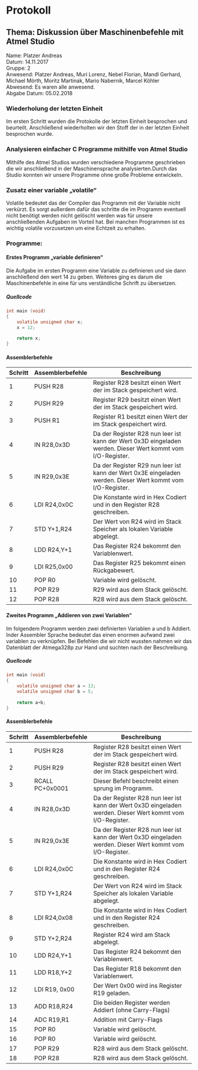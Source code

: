 # Protokoll
## Thema: Diskussion über Maschinenbefehle mit Atmel Studio 

Name: Platzer Andreas <br>
Datum: 14.11.2017 <br>
Gruppe: 2 <br>
Anwesend: Platzer Andreas, Muri Lorenz, Nebel Florian, Mandl Gerhard, Michael Mörth, Moritz Martinak, Mario Nabernik, Marcel Köhler <br>
Abwesend: Es waren alle anwesend. <br>
Abgabe Datum: 05.02.2018 <br>


### Wiederholung der letzten Einheit 

Im ersten Schritt wurden die Protokolle der letzten Einheit besprochen und beurteilt. 
Anschließend wiederholten wir den Stoff der in der letzten Einheit besprochen wurde.

### Analysieren einfacher C Programme mithilfe von Atmel Studio

Mithilfe des Atmel Studios wurden verschiedene Programme geschrieben die wir anschließend in der Maschinensprache analysierten.Durch das Studio konnten wir unsere Programme ohne große Probleme entwickeln. 

### Zusatz einer variable „volatile“

Volatile bedeutet das der Compiler das Programm mit der Variable nicht verkürzt. Es sorgt außerdem dafür das schritte die im Programm eventuell nicht benötigt werden nicht gelöscht werden was für unsere anschließenden Aufgaben im Vorteil hat. Bei manchen Programmen ist es wichtig volatile vorzusetzen um eine Echtzeit zu erhalten. 

### Programme:

#### Erstes Programm „variable definieren“

Die Aufgabe im ersten Programm eine Variable zu definieren und sie dann anschließend den wert 14 zu geben. Weiteres ging es darum die Maschinenbefehle in eine für uns verständliche Schrift zu übersetzen. 

##### Quellcode
```c
int main (void)
{
	volatile unsigned char x;
	x = 12;
	
	return x;
}
```
#### Assemblerbefehle
Schritt | Assemblerbefehle | Beschreibung
--------------- | --------- | ---------
1 | PUSH R28 | Register R28 besitzt einen Wert der im Stack gespeichert wird.
2 | PUSH R29 | Register R29 besitzt einen Wert der im Stack gespeichert wird.
3 | PUSH R1 |  Register R1 besitzt einen Wert der im Stack gespeichert wird. 
4 | IN R28,0x3D | Da der Register R28 nun leer ist kann der Wert 0x3D eingeladen werden. Dieser Wert kommt vom I/O-Register.
5 | IN R29,0x3E | Da der Register R29 nun leer ist kann der Wert 0x3E eingeladen werden. Dieser Wert kommt vom I/O-Register.
6 | LDI R24,0x0C | Die Konstante wird in Hex Codiert und in den Register R28 geschreiben.
7 | STD Y+1,R24 | Der Wert von R24 wird im Stack Speicher als lokalen Variable abgelegt.  
8 | LDD R24,Y+1 | Das Register R24 bekommt den Variablenwert.
9 | LDI R25,0x00 | Das Register R25 bekommt einen Rückgabewert.
10 | POP R0 | Variable wird gelöscht.
11 | POP R29 | R29 wird aus dem Stack gelöscht.
12 | POP R28 | R28 wird aus dem Stack gelöscht.



#### Zweites Programm „Addieren von zwei Variablen“

Im folgendem Programm werden zwei definierten Variablen a und b Addiert. Inder Assembler Sprache bedeutet das einen enormen aufwand zwei variablen zu verknüpfen. Bei Befehlen die wir nicht wussten nahmen wir das Datenblatt der Atmega328p zur Hand und suchten nach der Beschreibung.

##### Quellcode
```c
int main (void)
{
	volatile unsigned char a = 13;
	volatile unsigned char b = 5;
	
	return a+b;
}
```
#### Assemblerbefehle
Schritt | Assemblerbefehle | Beschreibung
--------------- | --------- | ---------
1 | PUSH R28 | Register R28 besitzt einen Wert der im Stack gespeichert wird.
2 | PUSH R29 | Register R28 besitzt einen Wert der im Stack gespeichert wird.
3 | RCALL PC+0x0001 | Dieser Befehl beschreibt einen sprung im Programm.
4 | IN R28,0x3D | Da der Register R28 nun leer ist kann der Wert 0x3D eingeladen werden. Dieser Wert kommt vom I/O-Register.
5 | IN R29,0x3E | Da der Register R28 nun leer ist kann der Wert 0x3D eingeladen werden. Dieser Wert kommt vom I/O-Register.
6 | LDI R24,0x0C | Die Konstante wird in Hex Codiert und in den Register R24 geschreiben.
7 | STD Y+1,R24 | Der Wert von R24 wird im Stack Speicher als lokalen Variable abgelegt.
8 | LDI R24,0x08 | Die Konstante wird in Hex Codiert und in den Register R24 geschreiben.
9 | STD Y+2,R24 | Register R24 wird am Stack abgelegt.
10 | LDD R24,Y+1 | Das Register R24 bekommt den Variablenwert.
11 | LDD R18,Y+2 | Das Register R18 bekommt den Variablenwert.
12 | LDI R19, 0x00 | Der Wert 0x00 wird ins Register R19 geladen.
13 | ADD R18,R24 | Die beiden Register werden Addiert (ohne Carry-Flags)
14 | ADC R19,R1 | Addition mit Carry-Flags
15 | POP R0 | Variable wird gelöscht.
16 | POP R0 | Variable wird gelöscht.
17 | POP R29 | R28 wird aus dem Stack gelöscht.
18 | POP R28 | R28 wird aus dem Stack gelöscht.






